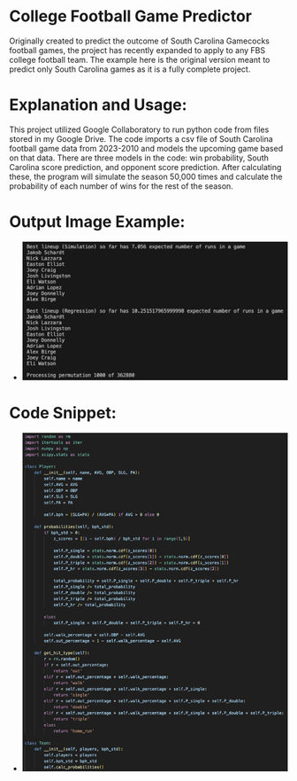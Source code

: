 # College Football Game Predictor

Originally created to predict the outcome of South Carolina Gamecocks football games, the project has recently expanded to apply to any FBS college football team. The example here is the original version meant to predict only South Carolina games as it is a fully complete project.

# Explanation and Usage:

This project utilized Google Collaboratory to run python code from files stored in my Google Drive. The code imports a csv file of South Carolina football game data from 2023-2010 and models the upcoming game based on that data. There are three models in the code: win probability, South Carolina score prediction, and opponent score prediction. After calculating these, the program will simulate the season 50,000 times and calculate the probability of each number of wins for the rest of the season.

# Output Image Example:

- ![Lineup Optimization Example](../assets/Lineup%20Optimization%20Example.png)

# Code Snippet:

- ![Lineup Code Snippet](../lineup-optimization/Lineup%20Code%20Snippet.png)  
